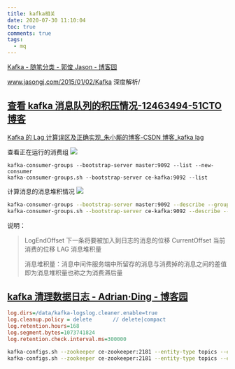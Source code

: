 ```yaml
---
title: kafka相关
date: 2020-07-30 11:10:04
toc: true
comments: true
tags:
  - mq
---
```


[Kafka - 随笔分类 - 郭俊 Jason - 博客园](https://www.cnblogs.com/jasongj/category/672183.html)

www.jasongj.com/2015/01/02/Kafka 深度解析/

## [查看 kafka 消息队列的积压情况-12463494-51CTO 博客](https://blog.51cto.com/12473494/2420105)

[Kafka 的 Lag 计算误区及正确实现\_朱小厮的博客-CSDN 博客\_kafka lag](https://blog.csdn.net/u013256816/article/details/79955578)

查看正在运行的消费组
![](/images/article/kafka_2020-07-30-12-51-21.png)

```
kafka-consumer-groups --bootstrap-server master:9092 --list --new-consumer
kafka-consumer-groups.sh --bootstrap-server ce-kafka:9092 --list
```

计算消息的消息堆积情况
![](/images/article/kafka_2020-07-30-12-51-47.png)

```sh
kafka-consumer-groups --bootstrap-server master:9092 --describe --group  test_kafka_game_x_g1
kafka-consumer-groups.sh --bootstrap-server ce-kafka:9092 --describe --group  default-group
```

说明：

> LogEndOffset 下一条将要被加入到日志的消息的位移
> CurrentOffset 当前消费的位移
> LAG 消息堆积量
>
> 消息堆积量：消息中间件服务端中所留存的消息与消费掉的消息之间的差值即为消息堆积量也称之为消费滞后量

## [kafka 清理数据日志 - Adrian·Ding - 博客园](https://www.cnblogs.com/ding2016/p/9294544.html)

```ini
log.dirs=/data/kafka-logslog.cleaner.enable=true
log.cleanup.policy = delete　　　　// delete|compact
log.retention.hours=168
log.segment.bytes=1073741824
log.retention.check.interval.ms=300000
```

```sh
kafka-configs.sh --zookeeper ce-zookeeper:2181 --entity-type topics --entity-name __consumer_offsets --describe
kafka-configs.sh --zookeeper ce-zookeeper:2181 --entity-type topics --entity-name __consumer_offsets --alter --delete-config cleanup.policy
```
